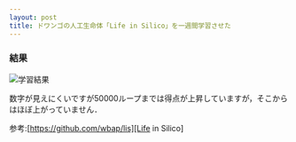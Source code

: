 ```yaml
---
layout: post
title: ドワンゴの人工生命体「Life in Silico」を一週間学習させた
---
```

### 結果


![学習結果]({{site.baseurl}}/images/Figure_1.png)

数字が見えにくいですが50000ループまでは得点が上昇していますが，そこからはほぼ上がっていません．

参考:[https://github.com/wbap/lis][Life in Silico]
